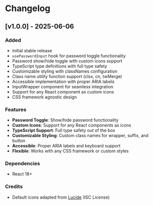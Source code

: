 # Changelog

## [v1.0.0] - 2025-06-06

### Added
- Initial stable release
- `usePasswordInput` hook for password toggle functionality
- Password show/hide toggle with custom icons support
- TypeScript type definitions with full type safety
- Customizable styling with classNames configuration
- Class name utility function support (clsx, cn, twMerge)
- Accessible implementation with proper ARIA labels
- InputWrapper component for seamless integration
- Support for any React component as custom icons
- CSS framework agnostic design

### Features
- **Password Toggle**: Show/hide password functionality
- **Custom Icons**: Support for any React components as icons
- **TypeScript Support**: Full type safety out of the box
- **Customizable Styling**: Custom class names for wrapper, suffix, and button
- **Accessible**: Proper ARIA labels and keyboard support
- **Flexible**: Works with any CSS framework or custom styles

### Dependencies
- React 18+

### Credits
- Default icons adapted from [Lucide](https://lucide.dev) (ISC License)